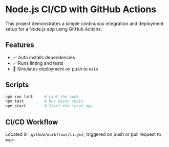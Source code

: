 # Node.js CI/CD with GitHub Actions

This project demonstrates a simple continuous integration and deployment setup for a Node.js app using GitHub Actions.

## Features

- ✅ Auto installs dependencies
- ✅ Runs linting and tests
- 🚀 Simulates deployment on push to `main`

## Scripts

```bash
npm run lint     # Lint the code
npm test         # Run basic tests
npm start        # Start the local app
```

## CI/CD Workflow

Located in `.github/workflows/ci.yml`, triggered on push or pull request to `main`.
